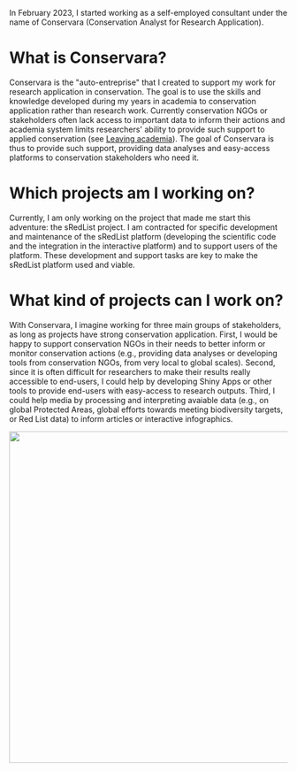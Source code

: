In February 2023, I started working as a self-employed consultant under the name of Conservara (Conservation Analyst for Research Application). 

# What is Conservara?
Conservara is the "auto-entreprise" that I created to support my work for research application in conservation. The goal is to use the skills and knowledge developed during my years in academia to conservation application rather than research work. Currently conservation NGOs or stakeholders often lack access to important data to inform their actions and academia system limits researchers' ability to provide such support to applied conservation (see [Leaving academia](https://victorcazalis.github.io/LeavingAcademia)). The goal of Conservara is thus to provide such support, providing data analyses and easy-access platforms to conservation stakeholders who need it.

# Which projects am I working on?
Currently, I am only working on the project that made me start this adventure: the sRedList project. I am contracted for specific development and maintenance of the sRedList platform (developing the scientific code and the integration in the interactive platform) and to support users of the platform. These development and support tasks are key to make the sRedList platform used and viable.

# What kind of projects can I work on?
With Conservara, I imagine working for three main groups of stakeholders, as long as projects have strong conservation application. First, I would be happy to support conservation NGOs in their needs to better inform or monitor conservation actions (e.g., providing data analyses or developing tools from conservation NGOs, from very local to global scales). Second, since it is often difficult for researchers to make their results really accessible to end-users, I could help by developing Shiny Apps or other tools to provide end-users with easy-access to research outputs. Third, I could help media by processing and interpreting avaiable data (e.g., on global Protected Areas, global efforts towards meeting biodiversity targets, or Red List data) to inform articles or interactive infographics.


<img src="https://victorcazalis.github.io/logo.png"  align="center" width="600">
